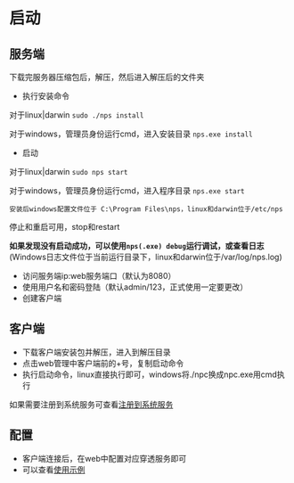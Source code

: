 # 启动
## 服务端
下载完服务器压缩包后，解压，然后进入解压后的文件夹

- 执行安装命令

对于linux|darwin ```sudo ./nps install```

对于windows，管理员身份运行cmd，进入安装目录 ```nps.exe install```

- 启动

对于linux|darwin ```sudo nps start```

对于windows，管理员身份运行cmd，进入程序目录 ```nps.exe start```

```安装后windows配置文件位于 C:\Program Files\nps，linux和darwin位于/etc/nps```

停止和重启可用，stop和restart

**如果发现没有启动成功，可以使用`nps(.exe) debug`运行调试，或查看日志**(Windows日志文件位于当前运行目录下，linux和darwin位于/var/log/nps.log)
- 访问服务端ip:web服务端口（默认为8080）
- 使用用户名和密码登陆（默认admin/123，正式使用一定要更改）
- 创建客户端

## 客户端
- 下载客户端安装包并解压，进入到解压目录
- 点击web管理中客户端前的+号，复制启动命令
- 执行启动命令，linux直接执行即可，windows将./npc换成npc.exe用cmd执行

如果需要注册到系统服务可查看[注册到系统服务](/use?id=注册到系统服务)

## 配置
- 客户端连接后，在web中配置对应穿透服务即可
- 可以查看[使用示例](/example)
